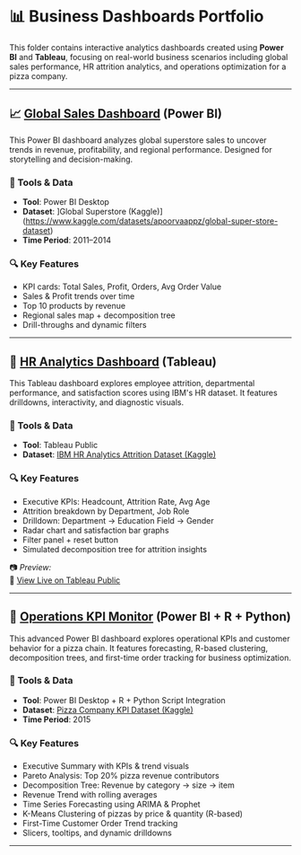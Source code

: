 # 📊 Business Dashboards Portfolio

This folder contains interactive analytics dashboards created using **Power BI** and **Tableau**, focusing on real-world business scenarios including global sales performance, HR attrition analytics, and operations optimization for a pizza company.

---

## 📈  [Global Sales Dashboard](https://github.com/Zaurezzh/Zaurez-Analytics-Portfolio/blob/main/Business_Dashboards/Global_Sales_Dashboard/README.md) (Power BI)

This Power BI dashboard analyzes global superstore sales to uncover trends in revenue, profitability, and regional performance. Designed for storytelling and decision-making.

### 🔧 Tools & Data
- **Tool**: Power BI Desktop  
- **Dataset**: ]Global Superstore (Kaggle)](https://www.kaggle.com/datasets/apoorvaappz/global-super-store-dataset)
- **Time Period**: 2011–2014

### 🔍 Key Features
- KPI cards: Total Sales, Profit, Orders, Avg Order Value
- Sales & Profit trends over time
- Top 10 products by revenue
- Regional sales map + decomposition tree
- Drill-throughs and dynamic filters

---

## 👥 [HR Analytics Dashboard](https://github.com/Zaurezzh/Zaurez-Analytics-Portfolio/blob/main/Business_Dashboards/HR%20Analytics%20Dashboard/readme.md) (Tableau)

This Tableau dashboard explores employee attrition, departmental performance, and satisfaction scores using IBM's HR dataset. It features drilldowns, interactivity, and diagnostic visuals.

### 🔧 Tools & Data
- **Tool**: Tableau Public  
- **Dataset**: [IBM HR Analytics Attrition Dataset (Kaggle)](https://www.kaggle.com/datasets/pavansubhasht/ibm-hr-analytics-attrition-dataset)

### 🔍 Key Features
- Executive KPIs: Headcount, Attrition Rate, Avg Age
- Attrition breakdown by Department, Job Role
- Drilldown: Department → Education Field → Gender
- Radar chart and satisfaction bar graphs
- Filter panel + reset button
- Simulated decomposition tree for attrition insights

📷 *Preview:*  
🔗 [View Live on Tableau Public](https://public.tableau.com/app/profile/zaurez.hamid/viz/HRAnalytics_17493496621380/Dashboard1)

---

## 🧠 [Operations KPI Monitor](https://github.com/Zaurezzh/Zaurez-Analytics-Portfolio/blob/main/Business_Dashboards/OperationsKPI/readme.md) (Power BI + R + Python)

This advanced Power BI dashboard explores operational KPIs and customer behavior for a pizza chain. It features forecasting, R-based clustering, decomposition trees, and first-time order tracking for business optimization.

### 🔧 Tools & Data
- **Tool**: Power BI Desktop + R + Python Script Integration  
- **Dataset**: [Pizza Company KPI Dataset (Kaggle)](https://www.kaggle.com/datasets/alexveezee/dashboard-addressing-the-kpis-of-a-pizza-company)  
- **Time Period**: 2015

### 🔍 Key Features
- Executive Summary with KPIs & trend visuals  
- Pareto Analysis: Top 20% pizza revenue contributors  
- Decomposition Tree: Revenue by category → size → item  
- Revenue Trend with rolling averages  
- Time Series Forecasting using ARIMA & Prophet  
- K-Means Clustering of pizzas by price & quantity (R-based)  
- First-Time Customer Order Trend tracking  
- Slicers, tooltips, and dynamic drilldowns



---


